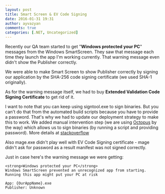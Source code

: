 ```yaml
---
layout: post
title: Smart Screen & EV Code Signing
date: 2016-01-31 19:31
author: ayvazyan
comments: true
categories: [.NET, Uncategorized]
---
```

Recently our QA team started to get "<strong>Windows protected your PC</strong>" messages from the Windows SmartScreen. They saw that message each time they launch the app I'm working currently.
That warning message even didn't show the Publisher correctly. 

We were able to make Smart Screen to show Publisher correctly by signing our application by the SHA-256 code signing certificate (we used SHA-1 originally). 

As for the warning message itself, we had to buy <strong>Extended Validation Code Signing Certificate</strong> to get rid of it.

I want to note that you can keep using signtool.exe to sign binaries. But you can't do that from the automated build scripts because you have to provide a password. That's why we had to update our deployment strategy to make this to work. We added manual intervention step (we are using <a href="https://octopus.com/" title="Octopus Deploy">Octopus</a> by the way) which allows us to sign binaries (by running a script and providing password). More details at <a href="http://stackoverflow.com/questions/17927895/automate-extended-validation-ev-code-signing" title="Automate Extended Validation (EV) code signing">stackoverflow</a>

Also mage.exe didn't play well with EV Code Signing certificate - mage didn't ask for password as a result manifest was not signed correctly.

Just in case here's the warning message we were getting:


```
<strong>Windows protected your PC</strong>
Windows SmartScreen prevented an unrecognized app from starting. Running this app might put your PC at risk

App: {OurAppName}.exe
Publisher: Unknown
```

